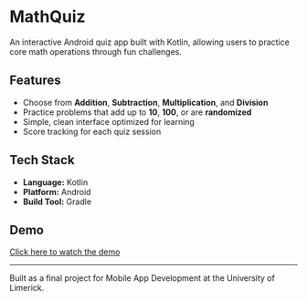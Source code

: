 # MathQuiz

An interactive Android quiz app built with Kotlin, allowing users to practice core math operations through fun challenges.

## Features
- Choose from **Addition**, **Subtraction**, **Multiplication**, and **Division**
- Practice problems that add up to **10**, **100**, or are **randomized**
- Simple, clean interface optimized for learning
- Score tracking for each quiz session

## Tech Stack
- **Language:** Kotlin
- **Platform:** Android
- **Build Tool:** Gradle


## Demo

 [Click here to watch the demo](media/demo.mp4)


---

Built as a final project for Mobile App Development at the University of Limerick.
